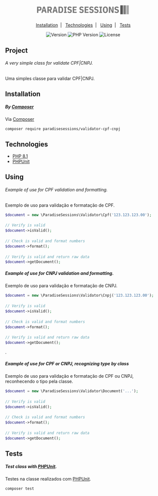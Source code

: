 <h1 align="center">
    <img alt="Paradise Sessions" title="Paradise Sessions" src=".github/logo.png" width="300" />
</h1>

<p align="center">
    <a href="#installation">Installation</a>&nbsp;&nbsp;|&nbsp;&nbsp;
    <a href="#technologies">Technologies</a>&nbsp;&nbsp;|&nbsp;&nbsp;
    <a href="#using">Using</a>&nbsp;&nbsp;|&nbsp;&nbsp;
    <a href="#tests">Tests</a>
</p>

<p align="center">
   <img src="https://img.shields.io/badge/php-%5E8.1-green?style=for-the-badge" alt="Version" />
   <img src="https://img.shields.io/badge/version-1.0-red?style=for-the-badge" alt="PHP Version" />
   <img src="https://img.shields.io/badge/license-MIT-blue?style=for-the-badge" alt="License" />
</p>

## Project

###### A very simple class for validate CPF|CNPJ.

Uma simples classe para validar CPF|CNPJ.

## Installation

##### By [Composer](https://getcomposer.org/)

Via [Composer](https://getcomposer.org/)

```shell
composer require paradisesessions/validator-cpf-cnpj
```

## Technologies

-   [PHP 8.1](https://www.php.net/downloads.php#v8.1.18)
-   [PHPUnit](https://phpunit.de/)

## Using

###### Example of use for CPF validation and formatting.

Exemplo de uso para validação e formatação de CPF.

```php
$document = new \ParadiseSessions\Validator\Cpf('123.123.123.00');

// Verify is valid
$document->isValid();

// Check is valid and format numbers
$document->format();

// Verify is valid and return raw data
$document->getDocument();
```

##### Example of use for CNPJ validation and formatting.

Exemplo de uso para validação e formatação de CNPJ.

```php
$document = new \ParadiseSessions\Validator\Cnpj('123.123.123.00');

// Verify is valid
$document->isValid();

// Check is valid and format numbers
$document->format();

// Verify is valid and return raw data
$document->getDocument();
```

.

##### Example of use for CPF or CNPJ, recognizing type by class

Exemplo de uso para validação e formatação de CPF ou CNPJ, reconhecendo o tipo pela classe.

```php
$document = new \ParadiseSessions\Validator\Document('...');

// Verify is valid
$document->isValid();

// Check is valid and format numbers
$document->format();

// Verify is valid and return raw data
$document->getDocument();
```

## Tests

##### Test class with [PHPUnit](https://phpunit.de/).

Testes na classe realizados com [PHPUnit](https://phpunit.de/).

```shell
composer test
```
